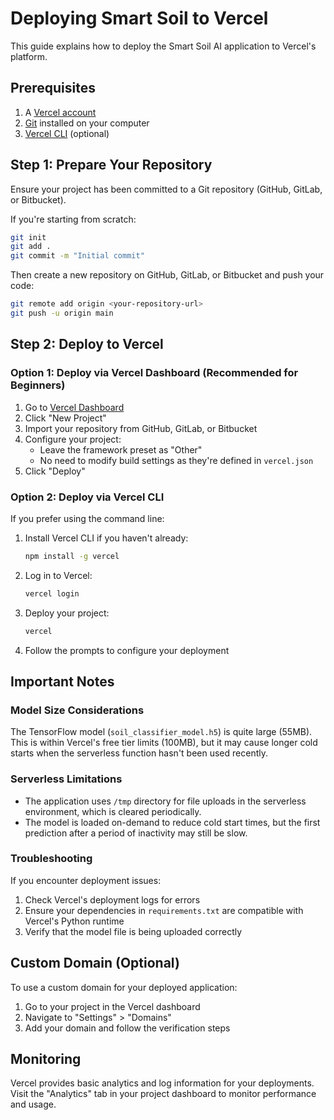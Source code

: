 # Deploying Smart Soil to Vercel

This guide explains how to deploy the Smart Soil AI application to Vercel's platform.

## Prerequisites

1. A [Vercel account](https://vercel.com/signup)
2. [Git](https://git-scm.com/downloads) installed on your computer
3. [Vercel CLI](https://vercel.com/download) (optional)

## Step 1: Prepare Your Repository

Ensure your project has been committed to a Git repository (GitHub, GitLab, or Bitbucket).

If you're starting from scratch:

```bash
git init
git add .
git commit -m "Initial commit"
```

Then create a new repository on GitHub, GitLab, or Bitbucket and push your code:

```bash
git remote add origin <your-repository-url>
git push -u origin main
```

## Step 2: Deploy to Vercel

### Option 1: Deploy via Vercel Dashboard (Recommended for Beginners)

1. Go to [Vercel Dashboard](https://vercel.com/dashboard)
2. Click "New Project"
3. Import your repository from GitHub, GitLab, or Bitbucket
4. Configure your project:
   - Leave the framework preset as "Other"
   - No need to modify build settings as they're defined in `vercel.json`
5. Click "Deploy"

### Option 2: Deploy via Vercel CLI

If you prefer using the command line:

1. Install Vercel CLI if you haven't already:
   ```bash
   npm install -g vercel
   ```

2. Log in to Vercel:
   ```bash
   vercel login
   ```

3. Deploy your project:
   ```bash
   vercel
   ```

4. Follow the prompts to configure your deployment

## Important Notes

### Model Size Considerations

The TensorFlow model (`soil_classifier_model.h5`) is quite large (55MB). This is within Vercel's free tier limits (100MB), but it may cause longer cold starts when the serverless function hasn't been used recently.

### Serverless Limitations

- The application uses `/tmp` directory for file uploads in the serverless environment, which is cleared periodically.
- The model is loaded on-demand to reduce cold start times, but the first prediction after a period of inactivity may still be slow.

### Troubleshooting

If you encounter deployment issues:

1. Check Vercel's deployment logs for errors
2. Ensure your dependencies in `requirements.txt` are compatible with Vercel's Python runtime
3. Verify that the model file is being uploaded correctly

## Custom Domain (Optional)

To use a custom domain for your deployed application:

1. Go to your project in the Vercel dashboard
2. Navigate to "Settings" > "Domains"
3. Add your domain and follow the verification steps

## Monitoring

Vercel provides basic analytics and log information for your deployments. Visit the "Analytics" tab in your project dashboard to monitor performance and usage. 
